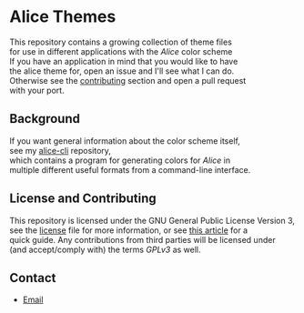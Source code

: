 [vim:ft=markdown]: #

# Alice Themes
This repository contains a growing collection of theme files  
for use in different applications with the *Alice* color scheme  
If you have an application in mind that you would like to have  
the alice theme for, open an issue and I'll see what I can do.  
Otherwise see the [contributing](#license-and-contributing) section and open a pull request  
with your port.

## Background
If you want general information about the color scheme itself,  
see my [alice-cli](https://github.com/wreedb/alice-cli) repository,  
which contains a program for generating colors for *Alice* in  
multiple different useful formats from a command-line interface.  

## License and Contributing
This repository is licensed under the GNU General Public License Version 3,  
see the [license](/LICENSE) file for more information, or see [this article](https://www.gnu.org/licenses/quick-guide-gplv3)  for a  
quick guide. Any contributions from third parties will be licensed under  
(and accept/comply with) the terms _GPLv3_ as well.

## Contact
- [Email](mailto:wreed@disroot.org)
